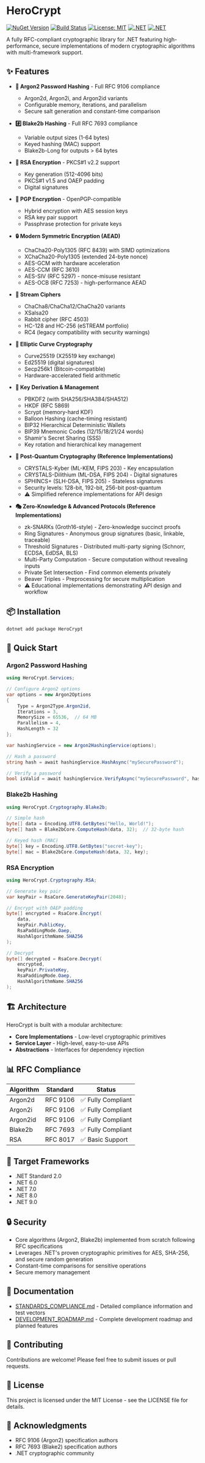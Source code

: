 # HeroCrypt

[![NuGet Version](https://img.shields.io/nuget/v/HeroCrypt.svg)](https://www.nuget.org/packages/HeroCrypt/)
[![Build Status](https://github.com/BeingCiteable/HeroCrypt/workflows/Build%20Pipeline/badge.svg)](https://github.com/BeingCiteable/HeroCrypt/actions)
[![License: MIT](https://img.shields.io/badge/License-MIT-yellow.svg)](https://opensource.org/licenses/MIT)
[![.NET](https://img.shields.io/badge/.NET%20Standard-2.0-blue)](https://dotnet.microsoft.com/download)
[![.NET](https://img.shields.io/badge/.NET-6.0%20|%207.0%20|%208.0%20|%209.0-blue)](https://dotnet.microsoft.com/download)

A fully RFC-compliant cryptographic library for .NET featuring high-performance, secure implementations of modern cryptographic algorithms with multi-framework support.

## ✨ Features

- **🔐 Argon2 Password Hashing** - Full RFC 9106 compliance
  - Argon2d, Argon2i, and Argon2id variants
  - Configurable memory, iterations, and parallelism
  - Secure salt generation and constant-time comparison

- **#️⃣ Blake2b Hashing** - Full RFC 7693 compliance
  - Variable output sizes (1-64 bytes)
  - Keyed hashing (MAC) support
  - Blake2b-Long for outputs > 64 bytes

- **🔑 RSA Encryption** - PKCS#1 v2.2 support
  - Key generation (512-4096 bits)
  - PKCS#1 v1.5 and OAEP padding
  - Digital signatures

- **📧 PGP Encryption** - OpenPGP-compatible
  - Hybrid encryption with AES session keys
  - RSA key pair support
  - Passphrase protection for private keys

- **🔒 Modern Symmetric Encryption (AEAD)**
  - ChaCha20-Poly1305 (RFC 8439) with SIMD optimizations
  - XChaCha20-Poly1305 (extended 24-byte nonce)
  - AES-GCM with hardware acceleration
  - AES-CCM (RFC 3610)
  - AES-SIV (RFC 5297) - nonce-misuse resistant
  - AES-OCB (RFC 7253) - high-performance AEAD

- **🌊 Stream Ciphers**
  - ChaCha8/ChaCha12/ChaCha20 variants
  - XSalsa20
  - Rabbit cipher (RFC 4503)
  - HC-128 and HC-256 (eSTREAM portfolio)
  - RC4 (legacy compatibility with security warnings)

- **📐 Elliptic Curve Cryptography**
  - Curve25519 (X25519 key exchange)
  - Ed25519 (digital signatures)
  - Secp256k1 (Bitcoin-compatible)
  - Hardware-accelerated field arithmetic

- **🔑 Key Derivation & Management**
  - PBKDF2 (with SHA256/SHA384/SHA512)
  - HKDF (RFC 5869)
  - Scrypt (memory-hard KDF)
  - Balloon Hashing (cache-timing resistant)
  - BIP32 Hierarchical Deterministic Wallets
  - BIP39 Mnemonic Codes (12/15/18/21/24 words)
  - Shamir's Secret Sharing (SSS)
  - Key rotation and hierarchical key management

- **🔮 Post-Quantum Cryptography (Reference Implementations)**
  - CRYSTALS-Kyber (ML-KEM, FIPS 203) - Key encapsulation
  - CRYSTALS-Dilithium (ML-DSA, FIPS 204) - Digital signatures
  - SPHINCS+ (SLH-DSA, FIPS 205) - Stateless signatures
  - Security levels: 128-bit, 192-bit, 256-bit post-quantum
  - ⚠️ Simplified reference implementations for API design

- **🎭 Zero-Knowledge & Advanced Protocols (Reference Implementations)**
  - zk-SNARKs (Groth16-style) - Zero-knowledge succinct proofs
  - Ring Signatures - Anonymous group signatures (basic, linkable, traceable)
  - Threshold Signatures - Distributed multi-party signing (Schnorr, ECDSA, EdDSA, BLS)
  - Multi-Party Computation - Secure computation without revealing inputs
  - Private Set Intersection - Find common elements privately
  - Beaver Triples - Preprocessing for secure multiplication
  - ⚠️ Educational implementations demonstrating API design and workflow

## 📦 Installation

```bash
dotnet add package HeroCrypt
```

## 🚀 Quick Start

### Argon2 Password Hashing

```csharp
using HeroCrypt.Services;

// Configure Argon2 options
var options = new Argon2Options
{
    Type = Argon2Type.Argon2id,
    Iterations = 3,
    MemorySize = 65536,  // 64 MB
    Parallelism = 4,
    HashLength = 32
};

var hashingService = new Argon2HashingService(options);

// Hash a password
string hash = await hashingService.HashAsync("mySecurePassword");

// Verify a password
bool isValid = await hashingService.VerifyAsync("mySecurePassword", hash);
```

### Blake2b Hashing

```csharp
using HeroCrypt.Cryptography.Blake2b;

// Simple hash
byte[] data = Encoding.UTF8.GetBytes("Hello, World!");
byte[] hash = Blake2bCore.ComputeHash(data, 32);  // 32-byte hash

// Keyed hash (MAC)
byte[] key = Encoding.UTF8.GetBytes("secret-key");
byte[] mac = Blake2bCore.ComputeHash(data, 32, key);
```

### RSA Encryption

```csharp
using HeroCrypt.Cryptography.RSA;

// Generate key pair
var keyPair = RsaCore.GenerateKeyPair(2048);

// Encrypt with OAEP padding
byte[] encrypted = RsaCore.Encrypt(
    data, 
    keyPair.PublicKey, 
    RsaPaddingMode.Oaep, 
    HashAlgorithmName.SHA256
);

// Decrypt
byte[] decrypted = RsaCore.Decrypt(
    encrypted, 
    keyPair.PrivateKey, 
    RsaPaddingMode.Oaep, 
    HashAlgorithmName.SHA256
);
```

## 🏗️ Architecture

HeroCrypt is built with a modular architecture:

- **Core Implementations** - Low-level cryptographic primitives
- **Service Layer** - High-level, easy-to-use APIs
- **Abstractions** - Interfaces for dependency injection

## 📊 RFC Compliance

| Algorithm | Standard | Status |
|-----------|----------|--------|
| Argon2d   | RFC 9106 | ✅ Fully Compliant |
| Argon2i   | RFC 9106 | ✅ Fully Compliant |
| Argon2id  | RFC 9106 | ✅ Fully Compliant |
| Blake2b   | RFC 7693 | ✅ Fully Compliant |
| RSA       | RFC 8017 | ✅ Basic Support |

## 🎯 Target Frameworks

- .NET Standard 2.0
- .NET 6.0
- .NET 7.0
- .NET 8.0
- .NET 9.0

## 🔒 Security

- Core algorithms (Argon2, Blake2b) implemented from scratch following RFC specifications
- Leverages .NET's proven cryptographic primitives for AES, SHA-256, and secure random generation
- Constant-time comparisons for sensitive operations
- Secure memory management

## 📖 Documentation

- [STANDARDS_COMPLIANCE.md](STANDARDS_COMPLIANCE.md) - Detailed compliance information and test vectors
- [DEVELOPMENT_ROADMAP.md](DEVELOPMENT_ROADMAP.md) - Complete development roadmap and planned features

## 🤝 Contributing

Contributions are welcome! Please feel free to submit issues or pull requests.

## 📄 License

This project is licensed under the MIT License - see the LICENSE file for details.

## 🙏 Acknowledgments

- RFC 9106 (Argon2) specification authors
- RFC 7693 (Blake2) specification authors
- .NET cryptographic community